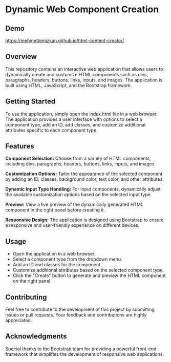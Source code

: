 # Dynamic Web Component Creation

## Demo
https://mehmettemizkan.github.io/html-content-creator/

## Overview

This repository contains an interactive web application that allows users to dynamically create and customize HTML components such as divs, paragraphs, headers, buttons, links, inputs, and images. The application is built using HTML, JavaScript, and the Bootstrap framework.

## Getting Started

To use the application, simply open the index.html file in a web browser. The application provides a user interface with options to select a component type, add an ID, add classes, and customize additional attributes specific to each component type.

## Features

**Component Selection:** Choose from a variety of HTML components, including divs, paragraphs, headers, buttons, links, inputs, and images.

**Customization Options:** Tailor the appearance of the selected component by adding an ID, classes, background color, text color, and other attributes.

**Dynamic Input Type Handling:** For input components, dynamically adjust the available customization options based on the selected input type.

**Preview:** View a live preview of the dynamically generated HTML component in the right panel before creating it.

**Responsive Design:** The application is designed using Bootstrap to ensure a responsive and user-friendly experience on different devices.

## Usage

* Open the application in a web browser.
* Select a component type from the dropdown menu.
* Add an ID and classes for the component.
* Customize additional attributes based on the selected component type.
* Click the "Create" button to generate and preview the HTML component on the right panel.

## Contributing
Feel free to contribute to the development of this project by submitting issues or pull requests. Your feedback and contributions are highly appreciated.

## Acknowledgments
Special thanks to the Bootstrap team for providing a powerful front-end framework that simplifies the development of responsive web applications.
